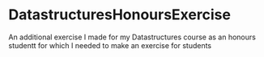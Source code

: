 # DatastructuresHonoursExercise
 An additional exercise I made for my Datastructures course as an honours studentt for which I needed to make an exercise for students
